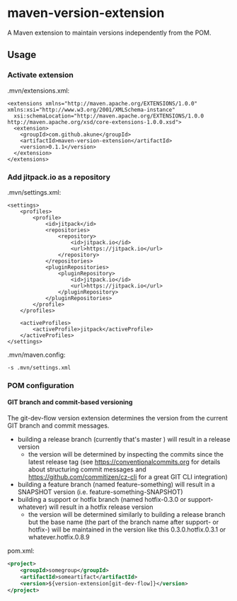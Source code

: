 # maven-version-extension
A Maven extension to maintain versions independently from the POM.

## Usage

### Activate extension
.mvn/extensions.xml: 
```
<extensions xmlns="http://maven.apache.org/EXTENSIONS/1.0.0" xmlns:xsi="http://www.w3.org/2001/XMLSchema-instance"
  xsi:schemaLocation="http://maven.apache.org/EXTENSIONS/1.0.0 http://maven.apache.org/xsd/core-extensions-1.0.0.xsd">
  <extension>
    <groupId>com.github.akune</groupId>
    <artifactId>maven-version-extension</artifactId>
    <version>0.1.1</version>
  </extension>
</extensions>
```

### Add jitpack.io as a repository

.mvn/settings.xml: 
```
<settings>
    <profiles>
        <profile>
            <id>jitpack</id>
            <repositories>
                <repository>
                    <id>jitpack.io</id>
                    <url>https://jitpack.io</url>
                </repository>
            </repositories>
            <pluginRepositories>
                <pluginRepository>
                    <id>jitpack.io</id>
                    <url>https://jitpack.io</url>
                </pluginRepository>
            </pluginRepositories>
        </profile>
    </profiles>

    <activeProfiles>
        <activeProfile>jitpack</activeProfile>
    </activeProfiles>
</settings>
```
.mvn/maven.config: 
```
-s .mvn/settings.xml
```

### POM configuration
#### GIT branch and commit-based versioning
The git-dev-flow version extension determines the version from the current GIT branch and commit messages. 
* building a release branch (currently that's master ) will result in a release version
   * the version will be determined by inspecting the commits since the latest release tag (see https://conventionalcommits.org for details about structuring commit messages and https://github.com/commitizen/cz-cli for a great GIT CLI integration)
* building a feature branch (named feature-something) will result in a SNAPSHOT version (i.e. feature-something-SNAPSHOT)
* building a support or hotfix branch (named hotfix-0.3.0 or support-whatever) will result in a hotfix release version
   * the version will be determined similarly to building a release branch but the base name (the part of the branch name after support- or hotfix-) will be maintained in the version like this 0.3.0.hotfix.0.3.1 or whatever.hotfix.0.8.9

pom.xml: 
```xml
<project>
    <groupId>somegroup</groupId>
    <artifactId>someartifact</artifactId>
    <version>${version-extension[git-dev-flow]}</version>
</project>
```
